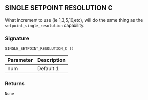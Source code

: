 ## SINGLE SETPOINT RESOLUTION C

What increment to use (ie 1,3,5,10,etc), will do the same thing as the `setpoint_single_resolution` capability.


### Signature

`SINGLE_SETPOINT_RESOLUTION_C ()` 


| Parameter | Description |
| --- | --- |
| num | Default 1 |


### Returns

`None`
